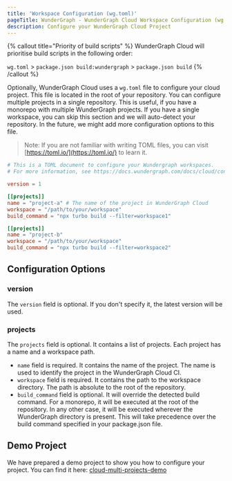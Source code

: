 ```yaml
---
title: 'Workspace Configuration (wg.toml)'
pageTitle: WunderGraph - WunderGraph Cloud Workspace Configuration (wg.toml)
description: Configure your WunderGraph Cloud Project
---
```


{% callout title="Priority of build scripts" %}
WunderGraph Cloud will prioritise build scripts in the following order:

`wg.toml` > `package.json build:wundergraph` > `package.json build`
{% /callout %}

Optionally, WunderGraph Cloud uses a `wg.toml` file to configure your cloud project. This file is located in the root of your repository.
You can configure multiple projects in a single repository. This is useful, if you have a monorepo with multiple WunderGraph projects. If you have a single workspace, you can skip this section and we will auto-detect your repository.
In the future, we might add more configuration options to this file.

> Note: If you are not familiar with writing TOML files, you can visit [https://toml.io/](https://toml.io/) to learn it.

```toml
# This is a TOML document to configure your Wundergraph workspaces.
# For more information, see https://docs.wundergraph.com/docs/cloud/configuration

version = 1

[[projects]]
name = "project-a" # The name of the project in WunderGraph Cloud
workspace = "/path/to/your/workspace"
build_command = "npx turbo build --filter=workspace1"

[[projects]]
name = "project-b"
workspace = "/path/to/your/workspace"
build_command = "npx turbo build --filter=workspace2"
```

## Configuration Options

### version

The `version` field is optional. If you don't specify it, the latest version will be used.

### projects

The `projects` field is optional. It contains a list of projects. Each project has a name and a workspace path.

- `name` field is required. It contains the name of the project. The name is used to identify the project in the WunderGraph Cloud CI.
- `workspace` field is required. It contains the path to the workspace directory. The path is absolute to the root of the repository.
- `build_command` field is optional. It will override the detected build command. For a monorepo, it will be executed at the root of the repository. In any other case, it will be executed wherever the WunderGraph directory is present. This will take precedence over the build command specified in your package.json file.

## Demo Project

We have prepared a demo project to show you how to configure your project. You can find it here: [cloud-multi-projects-demo](https://github.com/wundergraph/cloud-multi-projects-demo)
